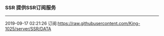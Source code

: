 ### SSR 提供SSR订阅服务
---
2019-09-17 02:21:26 订阅:https://raw.githubusercontent.com/King-1025/server/SSR/DATA
